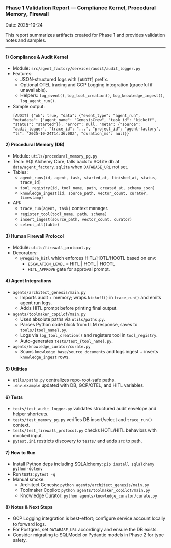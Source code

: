 ### Phase 1 Validation Report — Compliance Kernel, Procedural Memory, Firewall

Date: 2025-10-24

This report summarizes artifacts created for Phase 1 and provides validation notes and samples.

---

#### 1) Compliance & Audit Kernel
- Module: `src/agent_factory/services/audit/audit_logger.py`
- Features:
  - JSON-structured logs with `[AUDIT]` prefix.
  - Optional OTEL tracing and GCP Logging integration (graceful if unavailable).
  - Helpers: `log_event()`, `log_tool_creation()`, `log_knowledge_ingest()`, `log_agent_run()`.
- Sample output:
  ```
  [AUDIT] {"ok": true, "data": {"event_type": "agent_run", "metadata": {"agent_name": "GenesisCrew", "task_id": "kickoff", "status": "started"}}, "error": null, "meta": {"source": "audit_logger", "trace_id": "...", "project_id": "agent-factory", "ts": "2025-10-24T14:36:00Z", "duration_ms": null}}
  ```

#### 2) Procedural Memory (DB)
- Module: `utils/procedural_memory_pg.py`
- Tech: SQLAlchemy Core; falls back to SQLite db at `data/agent_factory.sqlite` when `DATABASE_URL` not set.
- Tables:
  - `agent_runs(id, agent, task, started_at, finished_at, status, trace_id)`
  - `tool_registry(id, tool_name, path, created_at, schema_json)`
  - `knowledge_ingest(id, source_path, vector_count, curator, timestamp)`
- API:
  - `trace_run(agent, task)` context manager.
  - `register_tool(tool_name, path, schema)`
  - `insert_ingest(source_path, vector_count, curator)`
  - `select_all(table)`

#### 3) Human Firewall Protocol
- Module: `utils/firewall_protocol.py`
- Decorators:
  - `@require_hitl` which enforces HITL/HOTL/HOOTL based on env:
    - `ESCALATION_LEVEL` = HITL | HOTL | HOOTL
    - `HITL_APPROVE` gate for approval prompt.

#### 4) Agent Integrations
- `agents/architect_genesis/main.py`
  - Imports audit + memory; wraps `kickoff()` in `trace_run()` and emits agent run logs.
  - Adds HITL prompt before printing final output.
- `agents/toolmaker_copilot/main.py`
  - Uses absolute paths via `utils/paths.py`.
  - Parses Python code block from LLM response, saves to `tools/{tool_name}.py`.
  - Logs via `log_tool_creation()` and registers tool in `tool_registry`.
  - Auto-generates `tests/test_{tool_name}.py`.
- `agents/knowledge_curator/curate.py`
  - Scans `knowledge_base/source_documents` and logs ingest + inserts `knowledge_ingest` rows.

#### 5) Utilities
- `utils/paths.py` centralizes repo-root-safe paths.
- `.env.example` updated with DB, GCP/OTEL, and HITL variables.

#### 6) Tests
- `tests/test_audit_logger.py` validates structured audit envelope and helper shortcuts.
- `tests/test_memory_pg.py` verifies DB insert/select and `trace_run()` context.
- `tests/test_firewall_protocol.py` checks HOTL/HITL behaviors with mocked input.
- `pytest.ini` restricts discovery to `tests/` and adds `src` to path.

#### 7) How to Run
- Install Python deps including SQLAlchemy: `pip install sqlalchemy python-dotenv`
- Run tests: `pytest -q`
- Manual smoke:
  - Architect Genesis: `python agents/architect_genesis/main.py`
  - Toolmaker Copilot: `python agents/toolmaker_copilot/main.py`
  - Knowledge Curator: `python agents/knowledge_curator/curate.py`

#### 8) Notes & Next Steps
- GCP Logging integration is best-effort; configure service account locally to forward logs.
- For Postgres, set `DATABASE_URL` accordingly and ensure the DB exists.
- Consider migrating to SQLModel or Pydantic models in Phase 2 for type safety.
